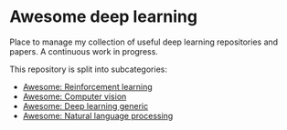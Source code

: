 # Awesome deep learning
Place to manage my collection of useful deep learning repositories and papers.
A continuous work in progress.


This repository is split into subcategories:

- [Awesome: Reinforcement learning](Awesome-Reinforcement-Learning.md)
- [Awesome: Computer vision](Awesome-Computer-Vision.md)
- [Awesome: Deep learning generic](Awesome-Deep-Learning-Generic.md)
- [Awesome: Natural language processing](Awesome-Natural-Language-Processing.md)

